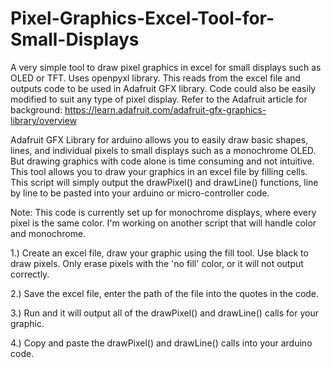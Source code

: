 # Pixel-Graphics-Excel-Tool-for-Small-Displays
A very simple tool to draw pixel graphics in excel for small displays such as OLED or TFT. Uses openpyxl library. This reads from the excel file and outputs code to be used in Adafruit GFX library. Code could also be easily modified to suit any type of pixel display. Refer to the Adafruit article for background: https://learn.adafruit.com/adafruit-gfx-graphics-library/overview 

Adafruit GFX Library for arduino allows you to easily draw basic shapes, lines, and individual pixels to small displays such as a monochrome OLED. But drawing graphics with code alone is time consuming and not intuitive. This tool allows you to draw your graphics in an excel file by filling cells. This script will simply output the drawPixel() and drawLine() functions, line by line to be pasted into your arduino or micro-controller code. 

Note: This code is currently set up for monochrome displays, where every pixel is the same color. I'm working on another script that will handle color and monochrome. 

1.) Create an excel file, draw your graphic using the fill tool. Use black to draw pixels. Only erase pixels with the 'no fill' color, or it will not output correctly. 

2.) Save the excel file, enter the path of the file into the quotes in the code. 

3.) Run and it will output all of the drawPixel() and drawLine() calls for your graphic. 

4.) Copy and paste the drawPixel() and drawLine() calls into your arduino code. 
